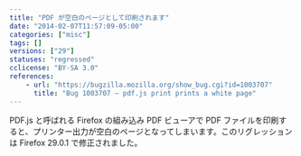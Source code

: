 ```yaml
---
title: "PDF が空白のページとして印刷されます"
date: "2014-02-07T11:57:09-05:00"
categories: ["misc"]
tags: []
versions: ["29"]
statuses: "regressed"
cclicense: "BY-SA 3.0"
references:
    - url: "https://bugzilla.mozilla.org/show_bug.cgi?id=1003707"
      title: "Bug 1003707 – pdf.js print prints a white page"
---
```

PDF.js と呼ばれる Firefox の組み込み PDF ビューアで PDF ファイルを印刷すると、プリンター出力が空白のページとなってしまいます。このリグレッションは Firefox 29.0.1 で修正されました。
